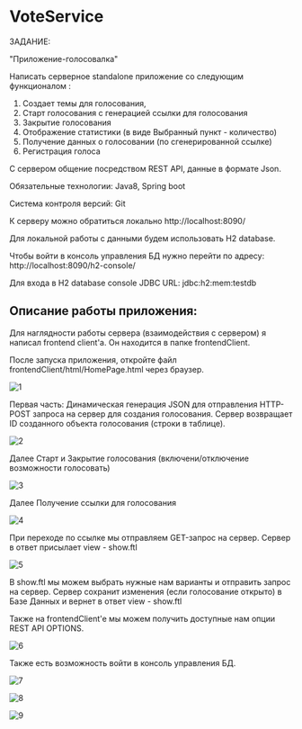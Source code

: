 VoteService
===========
ЗАДАНИЕ:


"Приложение-голосовалка"

Написать серверное standalone приложение со следующим функционалом : 
1) Создает темы для голосования,
2) Старт голосования с генерацией ссылки для голосования 
3) Закрытие голосования 
4) Отображение статистики (в виде Выбранный пункт - количество)
5) Получение данных о голосовании (по сгенерированной ссылке)
6) Регистрация голоса

С сервером общение посредством REST API, данные в формате Json.

Обязательные технологии: Java8, Spring boot

Система контроля версий: Git



К серверу можно обратиться локально http://localhost:8090/

Для локальной работы с данными будем использовать H2 database.

Чтобы войти в консоль управления БД нужно перейти по адресу: http://localhost:8090/h2-console/

Для входа в H2 database console  JDBC URL:  jdbc:h2:mem:testdb

Описание работы приложения:
--------------------------
Для наглядности работы сервера (взаимодействия с сервером) я написал frontend client'а.
Он находится в папке frontendClient.  

После запуска приложения, откройте файл frontendClient/html/HomePage.html через браузер.

![1](https://github.com/DmitrySamsonov/VoteService/raw/master/screenshots/1.png)


Первая часть:
Динамическая генерация JSON для отправления HTTP-POST запроса на сервер для создания голосования.
Сервер возвращает ID созданного объекта голосования (строки в таблице).

![2](https://github.com/DmitrySamsonov/VoteService/raw/master/screenshots/2.png)


Далее Старт и Закрытие голосования (включени/отключение возможности голосовать)

![3](https://github.com/DmitrySamsonov/VoteService/raw/master/screenshots/3.png)


Далее Получение ссылки для голосования

![4](https://github.com/DmitrySamsonov/VoteService/raw/master/screenshots/4.png)


При переходе по ссылке мы отправляем GET-запрос на сервер. Сервер в ответ присылает view - show.ftl

![5](https://github.com/DmitrySamsonov/VoteService/raw/master/screenshots/5.png)


В show.ftl мы можем выбрать нужные нам варианты и отправить запрос на сервер. 
Сервер сохранит изменения (если голосование открыто) в Базе Данных и вернет в ответ view - show.ftl


Также на frontendClient'e мы можем получить доступные нам опции REST API OPTIONS.

![6](https://github.com/DmitrySamsonov/VoteService/raw/master/screenshots/6.png)


Также есть возможность войти в консоль управления БД.

![7](https://github.com/DmitrySamsonov/VoteService/raw/master/screenshots/7.png)

![8](https://github.com/DmitrySamsonov/VoteService/raw/master/screenshots/8.png)

![9](https://github.com/DmitrySamsonov/VoteService/raw/master/screenshots/9.png)
